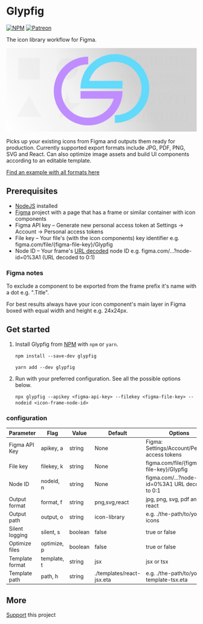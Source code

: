 # Glypfig

[![NPM](https://img.shields.io/npm/v/glypfig/latest?logo=npm)](https://www.npmjs.com/package/glypfig)
[![Patreon](https://img.shields.io/badge/Patreon-donate-blue?style=flat-square&logo=patreon)](https://www.patreon.com/Glypfig)

The icon library workflow for Figma.

![Glypfig icon library creator](header.png)

Picks up your existing icons from Figma and outputs them ready for production. Currently supported export formats include JPG, PDF, PNG, SVG and React. Can also optimize image assets and build UI components according to an editable template.

[Find an example with all formats here](https://laitine.github.io/glypfig/)

## Prerequisites

* [NodeJS](https://nodejs.org/) installed
* [Figma](https://www.figma.com/) project with a page that has a frame or similar container with icon components
* Figma API key – Generate new personal access token at Settings -> Account -> Personal access tokens
* File key – Your file's (with the icon components) key identifier e.g. figma.com/file/{figma-file-key}/Glypfig
* Node ID – Your frame's [URL decoded](https://www.urldecoder.io/) node ID e.g. figma.com/...?node-id=0%3A1 (URL decoded to 0:1)

### Figma notes

To exclude a component to be exported from the frame prefix it's name with a dot e.g. ".Title".

For best results always have your icon component's main layer in Figma boxed with equal width and height e.g. 24x24px.

## Get started

1. Install Glypfig from [NPM](https://www.npmjs.com/package/glypfig) with `npm` or `yarn`.

    ```shell
    npm install --save-dev glypfig
    ```

    ```shell
    yarn add --dev glypfig
    ```

2. Run with your preferred configuration. See all the possible options below.

    ```shell
    npx glypfig --apikey <figma-api-key> --filekey <figma-file-key> --nodeid <icon-frame-node-id>
    ```

### configuration

| Parameter        |  Flag       | Value   | Default                   | Options                                           |
| ---------------- | ----------- | ------- | --------------------------|-------------------------------------------------- |
| Figma API Key    | apikey, a   | string  | None                      | Figma: Settings/Account/Personal access tokens    |
| File key         | filekey, k  | string  | None                      | figma.com/file/{figma-file-key}/Glypfig           |
| Node ID          | nodeid, n   | string  | None                      | figma.com/...?node-id=0%3A1 URL decoded to 0:1    |
| Output format    | format, f   | string  | png,svg,react             | jpg, png, svg, pdf and react                      |
| Output path      | output, o   | string  | icon-library              | e.g. ./the-path/to/your-icons                     |
| Silent logging   | silent, s   | boolean | false                     | true or false                                     |
| Optimize files   | optimize, p | boolean | false                     | true or false                                     |
| Template format  | template, t | string  | jsx                       | jsx or tsx                                        |
| Template path    | path, h     | string  | ./templates/react-jsx.eta | e.g. ./the-path/to/your-template-tsx.eta          |

## More

[Support](https://www.patreon.com/Glypfig) this project
